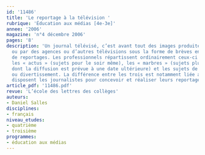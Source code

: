 ```yaml
---
id: '11486'
title: 'Le reportage à la télévision '
rubrique: 'Éducation aux médias [4e-3e]'
annee: '2006'
magazine: 'n°4 décembre 2006'
pages: '8'
description: 'Un journal télévisé, c’est avant tout des images produites par la chaîne
  ou par des agences ou d’autres télévisions sous la forme de brèves en images ou
  de reportages. Les professionnels répartissent ordinairement ceux-ci en trois types :
  les « actus » (sujets pour le soir même), les « marbres » (sujets plus intemporels
  dont la diffusion est prévue à une date ultérieure) et les sujets de type magazine
  ou divertissement. La différence entre les trois est notamment liée au temps dont
  disposent les journalistes pour concevoir et réaliser leurs reportages.'
article_pdf: '11486.pdf'
revue: 'L’école des lettres des collèges'
auteurs:
- Daniel Salles
disciplines:
- français
niveau_etudes:
- quatrième
- troisième
programmes:
- éducation aux médias
---
```


